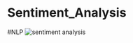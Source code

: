 # Sentiment_Analysis
#NLP
![sentiment analysis ](https://github.com/Priyasha2002/Sentiment_Analysis/assets/90889014/98755a32-5f9e-4eb4-9753-2f2994d045e4)
